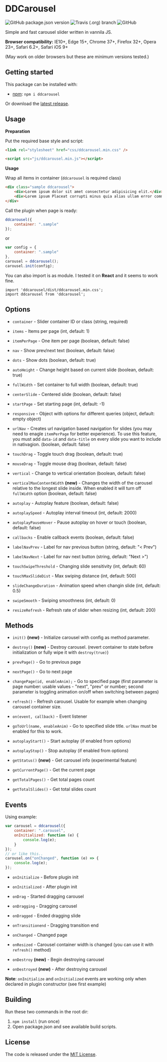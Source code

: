 # DDCarousel

![GitHub package.json version](https://img.shields.io/github/package-json/v/danaildinev/ddcarousel) ![Travis (.org) branch](https://img.shields.io/travis/danaildinev/ddcarousel/master) ![GitHub](https://img.shields.io/github/license/danaildinev/ddcarousel)

Simple and fast carousel slider written in vannila JS.

**Browser compatibility:** IE10+, Edge 15+, Chrome 37+, Firefox 32+, Opera 23+, Safari 6.2+, Safari iOS 9+

(May work on older browsers but these are minimum versions tested.)

## Getting started

This package can be installed with:

- [npm](https://www.npmjs.com/package/ddcarousel): `npm i ddcarousel`

Or download the [latest release](https://github.com/danaildinev/ddcarousel/releases).

## Usage

**Preparation**

Put the required base style and script:

```html
<link rel="stylesheet" href="css/ddcarousel.min.css" />
```

```html
<script src="js/ddcarousel.min.js"></script>
```

**Usage**

Wrap all items in container (`ddcarousel` is required class)

```html
<div class="sample ddcarousel">
	<div>Lorem ipsum dolor sit amet consectetur adipisicing elit.</div>
	<div>Lorem ipsum Placeat corrupti minus quia alias ullam error commodi recusandae dolores.</div>
</div>
```

Call the plugin when page is ready:

```js
ddcarousel({
	container: ".sample"
});
```
or
```js
var config = {
	container: ".sample"
},
carousel = ddcarousel();
carousel.init(config);
```

You can also import is as module. I tested it on **React** and it seems to work fine.

```
import 'ddcarousel/dist/ddcarousel.min.css';
import ddcarousel from 'ddcarousel';
```

## Options

- `container` - Slider container ID or class (string, required)

- `items` - Items per page (int, default: 1)

- `itemPerPage` - One item per page (boolean, default: false)

- `nav` - Show prev/next text (boolean, default: false)

- `dots` - Show dots (boolean, default: true)

- `autoHeight` - Change height based on current slide (boolean, default: true)

- `fullWidth` - Set container to full width (boolean, default: true)

- `centerSlide` - Centered slide (boolean, default: false)

- `startPage` - Set starting page (int, default: -1)

- `responsive` - Object with options for different queries (object, default: empty object)

- `urlNav` - Creates url navigation based navigation for slides (you may need to enagle `itemPerPage` for better experience). To use this feature, you must add `data-id` and `data-title` on every slide you want to include in nativagion. (boolean, default: false)

- `touchDrag` - Toggle touch drag (boolean, default: true)

- `mouseDrag` - Toggle mouse drag (boolean, default: false)

- `vertical` - Change to vertical orientation (boolean, default: false)

- `verticalMaxContentWidth` **(new)** - Changes the width of the carousel relative to the longest slide inside. When enabled it will turn off `fullWidth` option (boolean, default: false)

- `autoplay` - Autoplay feature (boolean, default: false)

- `autoplaySpeed` - Autoplay interval timeout (int, default: 2000)

- `autoplayPauseHover` - Pause autoplay on hover or touch (boolean, default: false)

- `callbacks` - Enable callback events (boolean, default: false)

- `labelNavPrev` - Label for nav previous button (string, default: "< Prev")

- `labelNavNext` - Label for nav next button (string, default: "Next >")

- `touchSwipeThreshold` - Changing slide sensitivity (int, default: 60)

- `touchMaxSlideDist` - Max swiping distance (int, default: 500)

- `slideChangeDuration` - Animation speed when changin slide (int, default: 0.5)

- `swipeSmooth` - Swiping smoothness (int, default: 0)

- `resizeRefresh` - Refresh rate of slider when resizing (int, default: 200)

## Methods

- `init()` **(new)** - Initialize carousel with config as method parameter.

- `destroy()` **(new)** - Destroy carousel. (revert container to state before initialization or fully wipe it with `destroy(true)`)

- `prevPage()` - Go to previous page

- `nextPage()` - Go to next page

- `changePage(id, enableAnim);` - Go to specified page (first parameter is page number: usable values - "next", "prev" or number; second parameter is toggling animation on/off when switching between pages)

- `refresh()` - Refresh carousel. Usable for example when changing carousel container size.

- `on(event, callback)` - Event listener

- `goToUrl(name, enableAnim)` - Go to specified slide title. `urlNav` must be enabled for this to work.

- `autoplayStart()` - Start autoplay (if enabled from options)

- `autoplayStop()` - Stop autoplay (if enabled from options)

- `getStatus()` **(new)** - Get carousel info (experimental feature)

- `getCurrentPage()` - Get the current page

- `getTotalPages()` - Get total pages count

- `getTotalSlides()` - Get total slides count

## Events

Using example:

```js
var carousel = ddcarousel({
	container: ".carousel",
	onInitialized: function (e) {
		console.log(e);
	}
});
// or like this..
carousel.on("onChanged", function (e) => {
	console.log(e);
});
```

- `onInitialize` - Before plugin init

- `onInitialized` - After plugin init

- `onDrag` - Started dragging carousel

- `onDragging` - Dragging carousel

- `onDragged` - Ended dragging slide

- `onTransitionend` - Dragging transition end

- `onChanged` - Changed page

- `onResized` - Carousel container width is changed (you can use it with `refresh()` method)

- `onDestroy` **(new)** - Begin destroying carousel

- `onDestroyed` **(new)** - After destroying carousel

**Note**: `onInitialize` and `onInitialized` events are working only when declared in plugin constructor (see first example)

## Building

Run these two commands in the root dir:

1. `npm install` (run once)
2. Open package.json and see available build scripts.

## License

The code is released under the [MIT License](https://github.com/danaildinev/ddcarousel/blob/master/LICENSE).